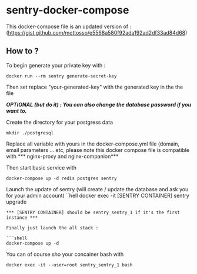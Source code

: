 # sentry-docker-compose

This docker-compose file is an updated version of : (https://gist.github.com/mottosso/e5568a580f92ada192ad2df33ad84d68)

## How to ?
To begin generate your private key with :

```shell
docker run --rm sentry generate-secret-key
```
Then set replace "your-generated-key" with the generated key in the the file

***OPTIONAL (but do it) : You can also change the database password if you want to.***

Create the directory for your postgress data 
```shell
mkdir ./postgresql
```

Replace all variable with yours in the docker-compose.yml file (domain, email parameters ... etc, please note this docker compose file is compatible with *** nginx-proxy and nginx-companion***

Then start basic service with
```shell
docker-compose up -d redis postgres sentry
```

Launch the update of sentry (will create / update the database and ask you for your admin account)
``hell
docker exec -it [SENTRY CONTAINER] sentry upgrade
```
*** [SENTRY CONTAINER] should be sentry_sentry_1 if it's the first instance ***

Finally just launch the all stack :

`¨¨shell
docker-compose up -d
```

You can of course sho your concainer bash with
```shell
docker exec -it --user=root sentry_sentry_1 bash
```
